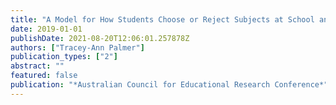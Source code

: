 ```yaml
---
title: "A Model for How Students Choose or Reject Subjects at School and What It Means for Science"
date: 2019-01-01
publishDate: 2021-08-20T12:06:01.257878Z
authors: ["Tracey-Ann Palmer"]
publication_types: ["2"]
abstract: ""
featured: false
publication: "*Australian Council for Educational Research Conference*"
---
```


